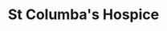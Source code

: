 ---
title: "St Columba's Hospice"
url: /edinburgh/st-columbas-hospice-portobello-high-street/
shop: charity
---